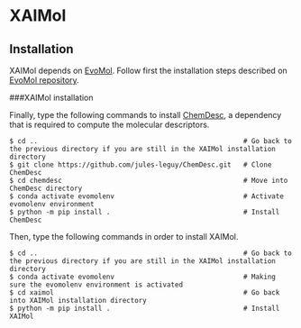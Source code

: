 # XAIMol

## Installation

XAIMol depends on [EvoMol](https://doi.org/10.1186/s13321-020-00458-z). Follow first the installation steps described 
on <a href='https://github.com/jules-leguy/evomol'>EvoMol repository</a>. 

###XAIMol installation

Finally, type the following commands to install [ChemDesc](https://github.com/jules-leguy/ChemDesc), a dependency that 
is required to compute the molecular descriptors.

```shell script
$ cd ..                                                   # Go back to the previous directory if you are still in the XAIMol installation directory
$ git clone https://github.com/jules-leguy/ChemDesc.git   # Clone ChemDesc
$ cd chemdesc                                             # Move into ChemDesc directory
$ conda activate evomolenv                                # Activate evomolenv environment
$ python -m pip install .                                 # Install ChemDesc
```

Then, type the following commands in order to install XAIMol.
```shell script
$ cd ..                                                   # Go back to the previous directory if you are still in the XAIMol installation directory
$ conda activate evomolenv                                # Making sure the evomolenv environment is activated 
$ cd xaimol                                               # Go back into XAIMol installation directory
$ python -m pip install .                                 # Install XAIMol
```